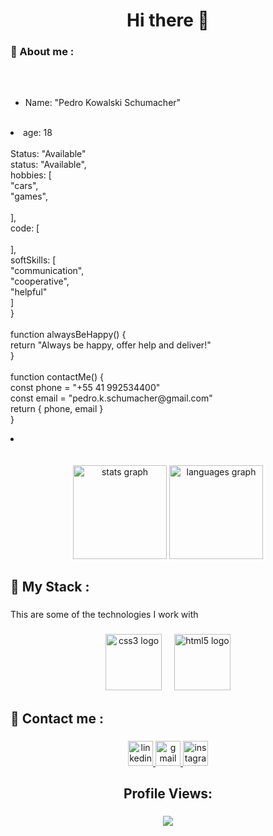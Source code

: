 <h1 align="center">Hi there 👋</h1>

###

<h3 align="left">👨 About me :</h3>

###

<br clear="both">

<p align="center"></p>

###

<p align="left"> <ul> <li>Name: "Pedro Kowalski Schumacher"</li></ul><br>  
<li>age: 18</li><br
<li> Status: "Available"</li><br>  status: "Available",<br>  hobbies: [<br>    "cars",<br>    "games",<br>    <br>  ],<br>  code: [<br>    <br>  ],<br>  softSkills: [<br>    "communication",<br>    "cooperative",<br>    "helpful"<br>   ]<br>}<br><br>function alwaysBeHappy() {<br>  return "Always be happy, offer help and deliver!"<br>}<br><br>function contactMe() {<br>  const phone = "+55 41 992534400"<br>  const email = "pedro.k.schumacher@gmail.com"<br>  return { phone, email }<br>}</p>
<li></li><br
<li></li><br

###

<div align="center">
  <img src="https://github-readme-stats.vercel.app/api?username=Pedropks&hide_title=false&hide_rank=false&show_icons=true&include_all_commits=true&count_private=true&disable_animations=false&theme=dark&locale=en&hide_border=false&order=1" height="150" alt="stats graph"  />
  <img src="https://github-readme-stats.vercel.app/api/top-langs?username=Pedropks&locale=en&hide_title=false&layout=compact&card_width=320&langs_count=5&theme=dark&hide_border=false&order=2" height="150" alt="languages graph"  />
</div>

###

<h2 align="left">🔮 My Stack :</h2>

###

<p align="left">This are some of the technologies I work with</p>

###

<div align="center">
  <img src="https://cdn.jsdelivr.net/gh/devicons/devicon/icons/css3/css3-original.svg" height="90" alt="css3 logo"  />
  <img width="12" />
  <img src="https://cdn.jsdelivr.net/gh/devicons/devicon/icons/html5/html5-original.svg" height="90" alt="html5 logo"  />
</div>

###

<h2 align="left">💬 Contact me :</h2>

###

<div align="center">
  <a href="https://br.linkedin.com/in/pedro-kowalski-schumacher-57236b271" target="_blank">
    <img src="https://img.shields.io/static/v1?message=LinkedIn&logo=linkedin&label=&color=0077B5&logoColor=white&labelColor=&style=for-the-badge" height="40" alt="linkedin logo"  />
  </a>
  <a href="pedro.k.schumacher@gmail.com" target="_blank">
    <img src="https://img.shields.io/static/v1?message=Gmail&logo=gmail&label=&color=D14836&logoColor=white&labelColor=&style=for-the-badge" height="40" alt="gmail logo"  />
  </a>
  <a href="https://www.instagram.com/pedroks.pks/" target="_blank">
    <img src="https://img.shields.io/static/v1?message=Instagram&logo=instagram&label=&color=E4405F&logoColor=white&labelColor=&style=for-the-badge" height="40" alt="instagram logo"  />
  </a>
</div>

###

<h2 align="center">Profile Views:</h2>

###

<div align="center">
  <img src="https://profile-counter.glitch.me/Pedropks/count.svg?"  />
</div>

###
